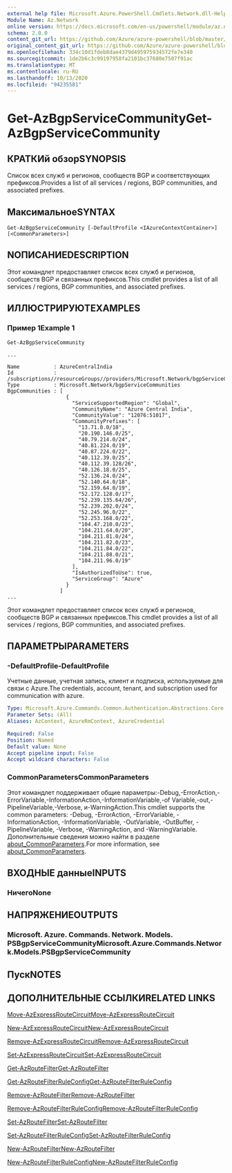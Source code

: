 ```yaml
---
external help file: Microsoft.Azure.PowerShell.Cmdlets.Network.dll-Help.xml
Module Name: Az.Network
online version: https://docs.microsoft.com/en-us/powershell/module/az.network/get-azbgpservicecommunity
schema: 2.0.0
content_git_url: https://github.com/Azure/azure-powershell/blob/master/src/Network/Network/help/Get-AzBgpServiceCommunity.md
original_content_git_url: https://github.com/Azure/azure-powershell/blob/master/src/Network/Network/help/Get-AzBgpServiceCommunity.md
ms.openlocfilehash: 334c10d1fdeb8dae4379d495975934572fe7e340
ms.sourcegitcommit: 1de2b6c3c99197958fa2101bc37680e7507f91ac
ms.translationtype: MT
ms.contentlocale: ru-RU
ms.lasthandoff: 10/13/2020
ms.locfileid: "94235581"
---
```

# <span data-ttu-id="3adc9-101">Get-AzBgpServiceCommunity</span><span class="sxs-lookup"><span data-stu-id="3adc9-101">Get-AzBgpServiceCommunity</span></span>

## <span data-ttu-id="3adc9-102">КРАТКИй обзор</span><span class="sxs-lookup"><span data-stu-id="3adc9-102">SYNOPSIS</span></span>
<span data-ttu-id="3adc9-103">Список всех служб и регионов, сообществ BGP и соответствующих префиксов.</span><span class="sxs-lookup"><span data-stu-id="3adc9-103">Provides a list of all services / regions, BGP communities, and associated prefixes.</span></span>

## <span data-ttu-id="3adc9-104">Максимальное</span><span class="sxs-lookup"><span data-stu-id="3adc9-104">SYNTAX</span></span>

```
Get-AzBgpServiceCommunity [-DefaultProfile <IAzureContextContainer>] [<CommonParameters>]
```

## <span data-ttu-id="3adc9-105">NОПИСАНИЕ</span><span class="sxs-lookup"><span data-stu-id="3adc9-105">DESCRIPTION</span></span>
<span data-ttu-id="3adc9-106">Этот командлет предоставляет список всех служб и регионов, сообществ BGP и связанных префиксов.</span><span class="sxs-lookup"><span data-stu-id="3adc9-106">This cmdlet provides a list of all services / regions, BGP communities, and associated prefixes.</span></span>

## <span data-ttu-id="3adc9-107">ИЛЛЮСТРИРУЮТ</span><span class="sxs-lookup"><span data-stu-id="3adc9-107">EXAMPLES</span></span>

### <span data-ttu-id="3adc9-108">Пример 1</span><span class="sxs-lookup"><span data-stu-id="3adc9-108">Example 1</span></span>
```
Get-AzBgpServiceCommunity

...

Name           : AzureCentralIndia
Id             : /subscriptions//resourceGroups//providers/Microsoft.Network/bgpServiceCommunities/AzureCentralIndia
Type           : Microsoft.Network/bgpServiceCommunities
BgpCommunities : [
                   {
                     "ServiceSupportedRegion": "Global",
                     "CommunityName": "Azure Central India",
                     "CommunityValue": "12076:51017",
                     "CommunityPrefixes": [
                       "13.71.0.0/18",
                       "20.190.146.0/25",
                       "40.79.214.0/24",
                       "40.81.224.0/19",
                       "40.87.224.0/22",
                       "40.112.39.0/25",
                       "40.112.39.128/26",
                       "40.126.18.0/25",
                       "52.136.24.0/24",
                       "52.140.64.0/18",
                       "52.159.64.0/19",
                       "52.172.128.0/17",
                       "52.239.135.64/26",
                       "52.239.202.0/24",
                       "52.245.96.0/22",
                       "52.253.168.0/22",
                       "104.47.210.0/23",
                       "104.211.64.0/20",
                       "104.211.81.0/24",
                       "104.211.82.0/23",
                       "104.211.84.0/22",
                       "104.211.88.0/21",
                       "104.211.96.0/19"
                     ],
                     "IsAuthorizedToUse": true,
                     "ServiceGroup": "Azure"
                   }
                 ]
...
```

<span data-ttu-id="3adc9-109">Этот командлет предоставляет список всех служб и регионов, сообществ BGP и связанных префиксов.</span><span class="sxs-lookup"><span data-stu-id="3adc9-109">This cmdlet provides a list of all services / regions, BGP communities, and associated prefixes.</span></span>

## <span data-ttu-id="3adc9-110">ПАРАМЕТРЫ</span><span class="sxs-lookup"><span data-stu-id="3adc9-110">PARAMETERS</span></span>

### <span data-ttu-id="3adc9-111">-DefaultProfile</span><span class="sxs-lookup"><span data-stu-id="3adc9-111">-DefaultProfile</span></span>
<span data-ttu-id="3adc9-112">Учетные данные, учетная запись, клиент и подписка, используемые для связи с Azure.</span><span class="sxs-lookup"><span data-stu-id="3adc9-112">The credentials, account, tenant, and subscription used for communication with azure.</span></span>

```yaml
Type: Microsoft.Azure.Commands.Common.Authentication.Abstractions.Core.IAzureContextContainer
Parameter Sets: (All)
Aliases: AzContext, AzureRmContext, AzureCredential

Required: False
Position: Named
Default value: None
Accept pipeline input: False
Accept wildcard characters: False
```

### <span data-ttu-id="3adc9-113">CommonParameters</span><span class="sxs-lookup"><span data-stu-id="3adc9-113">CommonParameters</span></span>
<span data-ttu-id="3adc9-114">Этот командлет поддерживает общие параметры:-Debug,-ErrorAction,-ErrorVariable,-InformationAction,-InformationVariable,-of Variable,-out,-PipelineVariable,-Verbose, и-WarningAction.</span><span class="sxs-lookup"><span data-stu-id="3adc9-114">This cmdlet supports the common parameters: -Debug, -ErrorAction, -ErrorVariable, -InformationAction, -InformationVariable, -OutVariable, -OutBuffer, -PipelineVariable, -Verbose, -WarningAction, and -WarningVariable.</span></span> <span data-ttu-id="3adc9-115">Дополнительные сведения можно найти в разделе [about_CommonParameters](http://go.microsoft.com/fwlink/?LinkID=113216).</span><span class="sxs-lookup"><span data-stu-id="3adc9-115">For more information, see [about_CommonParameters](http://go.microsoft.com/fwlink/?LinkID=113216).</span></span>

## <span data-ttu-id="3adc9-116">ВХОДНЫЕ данные</span><span class="sxs-lookup"><span data-stu-id="3adc9-116">INPUTS</span></span>

### <span data-ttu-id="3adc9-117">Ничего</span><span class="sxs-lookup"><span data-stu-id="3adc9-117">None</span></span>

## <span data-ttu-id="3adc9-118">НАПРЯЖЕНИЕ</span><span class="sxs-lookup"><span data-stu-id="3adc9-118">OUTPUTS</span></span>

### <span data-ttu-id="3adc9-119">Microsoft. Azure. Commands. Network. Models. PSBgpServiceCommunity</span><span class="sxs-lookup"><span data-stu-id="3adc9-119">Microsoft.Azure.Commands.Network.Models.PSBgpServiceCommunity</span></span>

## <span data-ttu-id="3adc9-120">Пуск</span><span class="sxs-lookup"><span data-stu-id="3adc9-120">NOTES</span></span>

## <span data-ttu-id="3adc9-121">ДОПОЛНИТЕЛЬНЫЕ ССЫЛКИ</span><span class="sxs-lookup"><span data-stu-id="3adc9-121">RELATED LINKS</span></span>

[<span data-ttu-id="3adc9-122">Move-AzExpressRouteCircuit</span><span class="sxs-lookup"><span data-stu-id="3adc9-122">Move-AzExpressRouteCircuit</span></span>](Move-AzExpressRouteCircuit.md)

[<span data-ttu-id="3adc9-123">New-AzExpressRouteCircuit</span><span class="sxs-lookup"><span data-stu-id="3adc9-123">New-AzExpressRouteCircuit</span></span>](New-AzExpressRouteCircuit.md)

[<span data-ttu-id="3adc9-124">Remove-AzExpressRouteCircuit</span><span class="sxs-lookup"><span data-stu-id="3adc9-124">Remove-AzExpressRouteCircuit</span></span>](Remove-AzExpressRouteCircuit.md)

[<span data-ttu-id="3adc9-125">Set-AzExpressRouteCircuit</span><span class="sxs-lookup"><span data-stu-id="3adc9-125">Set-AzExpressRouteCircuit</span></span>](Set-AzExpressRouteCircuit.md)

[<span data-ttu-id="3adc9-126">Get-AzRouteFilter</span><span class="sxs-lookup"><span data-stu-id="3adc9-126">Get-AzRouteFilter</span></span>](Get-AzRouteFilter.md)

[<span data-ttu-id="3adc9-127">Get-AzRouteFilterRuleConfig</span><span class="sxs-lookup"><span data-stu-id="3adc9-127">Get-AzRouteFilterRuleConfig</span></span>](Get-AzRouteFilterRuleConfig.md)

[<span data-ttu-id="3adc9-128">Remove-AzRouteFilter</span><span class="sxs-lookup"><span data-stu-id="3adc9-128">Remove-AzRouteFilter</span></span>](Remove-AzRouteFilter.md)

[<span data-ttu-id="3adc9-129">Remove-AzRouteFilterRuleConfig</span><span class="sxs-lookup"><span data-stu-id="3adc9-129">Remove-AzRouteFilterRuleConfig</span></span>](Remove-AzRouteFilterRuleConfig.md)

[<span data-ttu-id="3adc9-130">Set-AzRouteFilter</span><span class="sxs-lookup"><span data-stu-id="3adc9-130">Set-AzRouteFilter</span></span>](Set-AzRouteFilter.md)

[<span data-ttu-id="3adc9-131">Set-AzRouteFilterRuleConfig</span><span class="sxs-lookup"><span data-stu-id="3adc9-131">Set-AzRouteFilterRuleConfig</span></span>](Set-AzRouteFilterRuleConfig.md)

[<span data-ttu-id="3adc9-132">New-AzRouteFilter</span><span class="sxs-lookup"><span data-stu-id="3adc9-132">New-AzRouteFilter</span></span>](New-AzRouteFilter.md)

[<span data-ttu-id="3adc9-133">New-AzRouteFilterRuleConfig</span><span class="sxs-lookup"><span data-stu-id="3adc9-133">New-AzRouteFilterRuleConfig</span></span>](New-AzRouteFilterRuleConfig.md)
